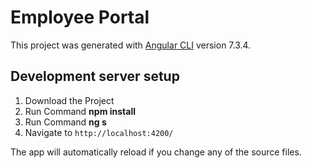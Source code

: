 # Employee Portal 

This project was generated with [Angular CLI](https://github.com/angular/angular-cli) version 7.3.4.

## Development server setup

1. Download the Project
2. Run Command __npm install__
3. Run Command __ng s__
4. Navigate to `http://localhost:4200/`

The app will automatically reload if you change any of the source files.
